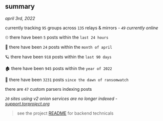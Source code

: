 
## summary
_april 3rd, 2022_

currently tracking `95` groups across `135` relays & mirrors - _`49` currently online_

⏲ there have been `5` posts within the `last 24 hours`

🦈 there have been `24` posts within the `month of april`

🪐 there have been `918` posts within the `last 90 days`

🏚 there have been `945` posts within the `year of 2022`

🦕 there have been `3231` posts `since the dawn of ransomwatch`

there are `47` custom parsers indexing posts

_`20` sites using v2 onion services are no longer indexed - [support.torproject.org](https://support.torproject.org/onionservices/v2-deprecation/)_

> see the project [README](https://github.com/thetanz/ransomwatch#ransomwatch--) for backend technicals
